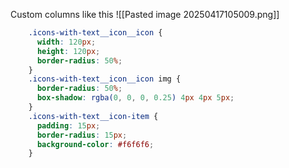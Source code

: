 Custom columns
like this
![[Pasted image 20250417105009.png]]

```css
	.icons-with-text__icon__icon {
	  width: 120px;
	  height: 120px;
	  border-radius: 50%;
	}
	.icons-with-text__icon__icon img {
	  border-radius: 50%;
	  box-shadow: rgba(0, 0, 0, 0.25) 4px 4px 5px;
	}
	.icons-with-text__icon-item {
	  padding: 15px;
	  border-radius: 15px;
	  background-color: #f6f6f6;
	}
```